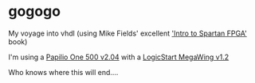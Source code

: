gogogo
======

My voyage into vhdl (using Mike Fields' excellent ['Intro to Spartan FPGA'](http://papilio.cc/uploads/Papilio/IntroToSpartanFPGABook.pdf) book)

I'm using a [Papilio One 500 v2.04](http://papilio.cc/index.php?n=Papilio.PapilioOne) with a [LogicStart MegaWing v1.2](http://papilio.cc/index.php?n=Papilio.LogicStartMegaWing)


Who knows where this will end....
